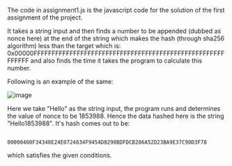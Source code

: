 The code in assignment1.js is the javascript code for the solution of the first assignment of the project.

It takes a string input and then finds a number to be appended (dubbed as nonce here) at the end of the string which makes the hash (through sha256 algorithm)
less than the target which is: 0x00000FFFFFFFFFFFFFFFFFFFFFFFFFFFFFFFFFFFFFFFFFFFFFFFFFFFFFFFFFFF and also finds the time it takes the program to calculate this number.

Following is an example of the same:

![image](https://user-images.githubusercontent.com/56204252/119348513-984c2c80-bcba-11eb-8835-fd2b05a521f0.png)

Here we take "Hello" as the string input, the program runs and determines the value of nonce to be 1853988. 
Hence the data hashed here is the string "Hello1853988". It's hash comes out to be:
  
                                      00000460F34348E24E0724834F9454D8290BDFDCB286A52D23BA9E37C90D3F78

which satisfies the given conditions.
